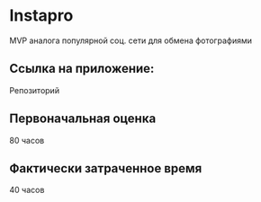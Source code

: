# Instapro

MVP аналога популярной соц. сети для обмена фотографиями

## Ссылка на приложение:

Репозиторий

## Первоначальная оценка

80 часов

## Фактически затраченное время

40 часов 
